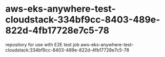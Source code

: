 # aws-eks-anywhere-test-cloudstack-334bf9cc-8403-489e-822d-4fb17728e7c5-78
repository for use with E2E test job aws-eks-anywhere-test-cloudstack:334bf9cc-8403-489e-822d-4fb17728e7c5-78
